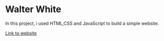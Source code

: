 # Walter White 

In this project, i used HTML,CSS and JavaScript to build a simple website.

[Link to website](https://leonvitanos.github.io/Walter-White)
